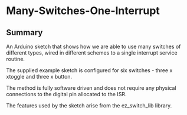 # Many-Switches-One-Interrupt

## Summary
An Arduino sketch that shows how we are able to use many switches of different types, wired in different schemes to a single interrupt service routine.

The supplied example sketch is configured for six switches - three x xtoggle and three x button.

The method is fully software driven and does not require any physical connections to the digital pin allocated to the ISR.

The features used by the sketch arise from the ez_switch_lib library.
